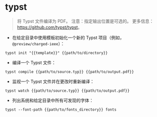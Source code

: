 # typst

> 将 Typst 文件编译为 PDF。
> 注意：指定输出位置是可选的。
> 更多信息：<https://github.com/typst/typst>。

- 在给定目录中使用模板初始化一个新的 Typst 项目（例如，`@preview/charged-ieee`）：

`typst init "{{template}}" {{path/to/directory}}`

- 编译一个 Typst 文件：

`typst compile {{path/to/source.typ}} {{path/to/output.pdf}}`

- 监视一个 Typst 文件并在更改时重新编译：

`typst watch {{path/to/source.typ}} {{path/to/output.pdf}}`

- 列出系统和给定目录中所有可发现的字体：

`typst --font-path {{path/to/fonts_directory}} fonts`